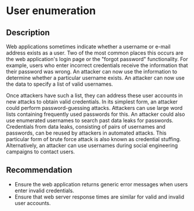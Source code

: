 # User enumeration
## Description
Web applications sometimes indicate whether a username or e-mail address exists as a user. Two of the most common places this occurs are the web application's login page or the "forgot password" functionality. For example, users who enter incorrect credentials receive the information that their password was wrong. An attacker can now use the information to determine whether a particular username exists. An attacker can now use the data to specify a list of valid usernames. 

Once attackers have such a list, they can address these user accounts in new attacks to obtain valid credentials. In its simplest form, an attacker could perform password-guessing attacks. Attackers can use large word lists containing frequently used passwords for this. An attacker could also use enumerated usernames to search past data leaks for passwords. Credentials from data leaks, consisting of pairs of usernames and passwords, can be reused by attackers in automated attacks. This particular form of brute force attack is also known as credential stuffing. Alternatively, an attacker can use usernames during social engineering campaigns to contact users.

## Recommendation
* Ensure the web application returns generic error messages when users enter invalid credentials.
* Ensure that web server response times are similar for valid and invalid user accounts.
